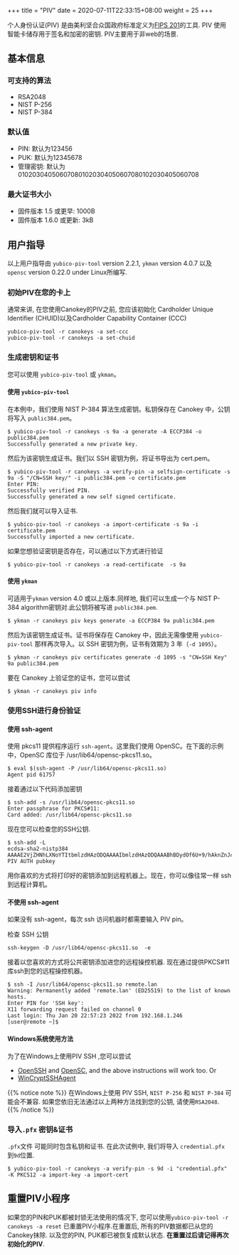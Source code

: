 +++
title = "PIV"
date =  2020-07-11T22:33:15+08:00
weight = 25
+++

个人身份认证(PIV) 是由美利坚合众国政府标准定义为[FIPS 201](https://nvlpubs.nist.gov/nistpubs/FIPS/NIST.FIPS.201-2.pdf)的工具. PIV 使用智能卡储存用于签名和加密的密钥. PIV主要用于非web的场景.

## 基本信息
### 可支持的算法

* RSA2048
* NIST P-256
* NIST P-384

### 默认值

* PIN: 默认为123456
* PUK: 默认为12345678
* 管理密钥: 默认为010203040506070801020304050607080102030405060708

### 最大证书大小

* 固件版本 1.5 或更早: 1000B
* 固件版本 1.6.0 或更新: 3kB

## 用户指导

以上用户指导由 `yubico-piv-tool` version 2.2.1, `ykman` version 4.0.7 以及 `opensc` version 0.22.0 under Linux所编写.

### 初始PIV在您的卡上

通常来讲, 在您使用Canokey的PIV之前, 您应该初始化 Cardholder Unique Identifier (CHUID)以及Cardholder Capability Container (CCC)

```
yubico-piv-tool -r canokeys -a set-ccc
yubico-piv-tool -r canokeys -a set-chuid
```

### 生成密钥和证书

您可以使用 `yubico-piv-tool` 或 `ykman`。

#### 使用 `yubico-piv-tool`

在本例中，我们使用 NIST P-384 算法生成密钥。私钥保存在 Canokey 中，公钥将写入 `public384.pem`。

```
$ yubico-piv-tool -r canokeys -s 9a -a generate -A ECCP384 -o public384.pem
Successfully generated a new private key.
```

然后为该密钥生成证书。我们以 SSH 密钥为例，将证书导出为 cert.pem。

```
$ yubico-piv-tool -r canokeys -a verify-pin -a selfsign-certificate -s 9a -S "/CN=SSH key/" -i public384.pem -o certificate.pem
Enter PIN: 
Successfully verified PIN.
Successfully generated a new self signed certificate.
```

然后我们就可以导入证书.

```
$ yubico-piv-tool -r canokeys -a import-certificate -s 9a -i certificate.pem
Successfully imported a new certificate.
```

如果您想验证密钥是否存在，可以通过以下方式进行验证

```
$ yubico-piv-tool -r canokeys -a read-certificate  -s 9a
```

#### 使用 `ykman`

可适用于`ykman` version 4.0 或以上版本.同样地, 我们可以生成一个与 NIST P-384 algorithm密钥对.此公钥将被写进 `public384.pem`.

```
$ ykman -r canokeys piv keys generate -a ECCP384 9a public384.pem
```

然后为该密钥生成证书。证书将保存在 Canokey 中，因此无需像使用 `yubico-piv-tool` 那样再次导入。以 SSH 密钥为例，证书有效期为 3 年（`-d 1095`）。

```
$ ykman -r canokeys piv certificates generate -d 1095 -s "CN=SSH Key" 9a public384.pem
```

要在 Canokey 上验证您的证书，您可以尝试

```
$ ykman -r canokeys piv info
```

### 使用SSH进行身份验证

#### 使用 ssh-agent

使用 pkcs11 提供程序运行 `ssh-agent`。这里我们使用 OpenSC。在下面的示例中，OpenSC 库位于 /usr/lib64/opensc-pkcs11.so。

```
$ eval $(ssh-agent -P /usr/lib64/opensc-pkcs11.so)
Agent pid 61757
```

接着通过以下代码添加密钥

```
$ ssh-add -s /usr/lib64/opensc-pkcs11.so
Enter passphrase for PKCS#11: 
Card added: /usr/lib64/opensc-pkcs11.so
```

现在您可以检查您的SSH公钥.

```
$ ssh-add -L
ecdsa-sha2-nistp384 AAAAE2VjZHNhLXNoYTItbmlzdHAzODQAAAAIbmlzdHAzODQAAABhBDydOf6U+9/hAknZnJckyFwoinXKVEjTZkVV7bKNDZs4XsaHUoQix3z3+LsVn9WsLKeAKtigv2GS/removed/Snip12345678901234567890123456789012/SnipSnip== PIV AUTH pubkey
```

用你喜欢的方式将打印好的密钥添加到远程机器上。现在，你可以像往常一样 ssh 到远程计算机。

#### 不使用 ssh-agent

如果没有 ssh-agent，每次 ssh 访问机器时都需要输入 PIV pin。

检查 SSH 公钥

```
ssh-keygen -D /usr/lib64/opensc-pkcs11.so  -e
```

接着以您喜欢的方式将公共密钥添加进您的远程操控机器. 现在通过提供PKCS#11库ssh到您的远程操控机器。

```
$ ssh -I /usr/lib64/opensc-pkcs11.so remote.lan
Warning: Permanently added 'remote.lan' (ED25519) to the list of known hosts.
Enter PIN for 'SSH key': 
X11 forwarding request failed on channel 0
Last login: Thu Jan 20 22:57:23 2022 from 192.168.1.246
[user@remote ~]$ 
```

#### Windows系统使用方法

为了在Windows上使用PIV SSH ,您可以尝试

- [OpenSSH](https://github.com/PowerShell/Win32-OpenSSH) and [OpenSC](https://github.com/OpenSC/OpenSC), and the above instructions will work too. Or
- [WinCryptSSHAgent](https://github.com/buptczq/WinCryptSSHAgent)

{{% notice note %}}
在Windows上使用 PIV SSH, `NIST P-256` 和 `NIST P-384` 可能会不兼容. 如果您依旧无法通过以上两种方法找到您的公钥, 请使用`RSA2048`. 
{{% /notice %}}

### 导入`.pfx` 密钥&证书

 `.pfx`文件 可能同时包含私钥和证书. 在此次试例中, 我们将导入 `credential.pfx` 到`9d`位置.

```
$ yubico-piv-tool -r canokeys -a verify-pin -s 9d -i "credential.pfx" -K PKCS12 -a import-key -a import-cert
```

## 重置PIV小程序

如果您的PIN和PUK都被封锁无法使用的情况下, 您可以使用`yubico-piv-tool -r canokeys -a reset` 已重置PIV小程序.在重置后, 所有的PIV数据都已从您的Canokey抹除. 以及您的PIN, PUK都已被恢复成默认状态. **在重置过后请记得再次初始化的PIV**.
